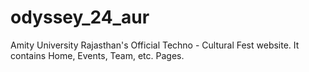 # odyssey_24_aur
Amity University Rajasthan's Official Techno - Cultural Fest website. It contains Home, Events, Team, etc. Pages.
